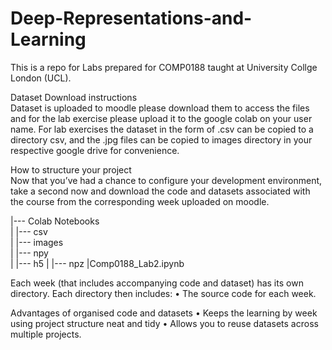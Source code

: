 # Deep-Representations-and-Learning
This is a repo for Labs prepared for COMP0188 taught at University Collge London (UCL).

Dataset Download instructions                                                                           
Dataset is uploaded to moodle please download them to access the files and for the lab exercise please upload it to the google colab on your user name. For lab exercises the dataset in the form of .csv can be copied to a directory csv, and the .jpg files can be copied to images directory in your respective google drive for convenience.

How to structure your project                                                                                   
Now that you’ve had a chance to configure your development environment, take a second now and download the code and datasets associated with the course
from the corresponding week uploaded on moodle.

|--- Colab Notebooks                                
| |--- csv                                                         
| |--- images                                    
| |--- npy                                               
| |--- h5 
| |--- npz
|Comp0188_Lab2.ipynb


Each week (that includes accompanying code and dataset) has its own directory. Each directory then includes: • The source code for each week.

Advantages of organised code and datasets
• Keeps the learning by week using project structure neat and tidy • Allows you to reuse datasets across multiple projects.

